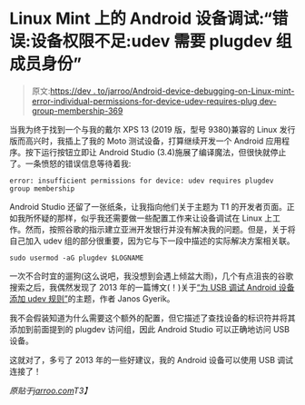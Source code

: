# Linux Mint 上的 Android 设备调试:“错误:设备权限不足:udev 需要 plugdev 组成员身份”

> 原文:[https://dev . to/jarroo/Android-device-debugging-on-Linux-mint-error-individual-permissions-for-device-udev-requires-plug dev-group-membership-369](https://dev.to/jarroo/android-device-debugging-on-linux-mint-error-insufficient-permissions-for-device-udev-requires-plugdev-group-membership-369)

当我为终于找到一个与我的戴尔 XPS 13 (2019 版，型号 9380)兼容的 Linux 发行版而高兴时，我插上了我的 Moto 测试设备，打算继续开发一个 Android 应用程序。按下运行按钮立即让 Android Studio (3.4)施展了编译魔法，但很快就停止了。一条愤怒的错误信息等待着我:

```
error: insufficient permissions for device: udev requires plugdev group membership 
```

Android Studio 还留了一张纸条，让我指向他们关于主题为 T1 的开发者页面。正如我所怀疑的那样，似乎我还需要做一些配置工作来让设备调试在 Linux 上工作。然而，按照谷歌的指示建立亚洲开发银行并没有解决我的问题。但是，关于将自己加入 udev 组的部分很重要，因为它与下一段中描述的实际解决方案相关联。

```
sudo usermod -aG plugdev $LOGNAME 
```

一次不合时宜的遛狗(这么说吧，我没想到会遇上倾盆大雨)，几个有点沮丧的谷歌搜索之后，我偶然发现了 2013 年的一篇博文(！)关于[“为 USB 调试 Android 设备添加 udev 规则”](http://www.janosgyerik.com/adding-udev-rules-for-usb-debugging-android-devices/)的主题，作者 Janos Gyerik。

我不会假装知道为什么需要这个额外的配置，但它描述了查找设备的标识符并将其添加到前面提到的 plugdev 访问组，因此 Android Studio 可以正确地访问 USB 设备。

这就对了，多亏了 2013 年的一些好建议，我的 Android 设备可以使用 USB 调试连接了！

*原贴于[jarroo.com](https://jarroo.com/android-device-debugging-on-linux-mint-error-insufficient-permissions-for-device-udev-requires-plugdev-group-membership/)T3】*
